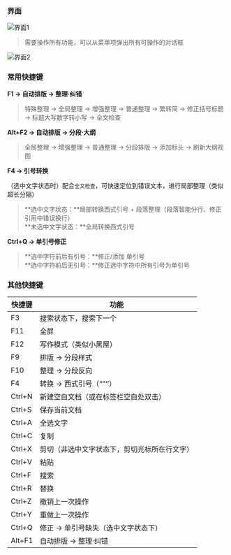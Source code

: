 ### 界面

![界面1](/img/photo-1.png ':size=60%')

> 需要操作所有功能，可以从菜单项弹出所有可操作的对话框

![界面2](/img/photo-2.png ':size=60%')

### 常用快捷键

**F1 -> 自动排版 → 整理·纠错**

> 特殊整理 → 全局整理 → 增强整理 → 普通整理 → 繁转简 → 修正括号标题 → 标题大写数字转小写 → 全文检查

**Alt+F2 -> 自动排版 → 分段·大纲**

> 全局整理 → 增强整理 → 普通整理 → 分段排版 → 添加标头 → 刷新大纲视图

**F4 -> 引号转换**

（选中文字状态时）配合`全文检查`，可快速定位到错误文本，进行局部整理（类似超长分隔）

> **选中文字状态：**局部转换西式引号 + 段落整理（段落智能分行、修正引用中错误换行）<br>**未选中文字状态：**全局转换西式引号

**Ctrl+Q -> 单引号修正**

> **选中字符前后有引号：**修正/添加 单引号<br>**选中字符前后无引号：**修正选中字符中所有引号为单引号


### 其他快捷键

| 快捷键 | 功能                                         |
| ------ | -------------------------------------------- |
| F3     | 搜索状态下，搜索下一个                       |
| F11    | 全屏                                         |
| F12    | 写作模式（类似小黑屋）                       |
| F9     | 排版 → 分段样式                              |
| F10    | 整理 → 分段反向                              |
| F4     | 转换 → 西式引号（“”‘’）                      |
| Ctrl+N | 新建空白文档（或在标签栏空白处双击）         |
| Ctrl+S | 保存当前文档                                 |
| Ctrl+A | 全选文字                                     |
| Ctrl+C | 复制                                         |
| Ctrl+X | 剪切（非选中文字状态下，剪切光标所在行文字） |
| Ctrl+V | 粘贴                                         |
| Ctrl+F | 搜索                                         |
| Ctrl+R | 替换                                         |
| Ctrl+Z | 撤销上一次操作                               |
| Ctrl+Y | 重做上一次操作                               |
| Ctrl+Q | 修正 → 单引号缺失（选中文字状态下）          |
| Alt+F1 | 自动排版 → 整理·纠错                         |


